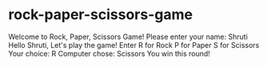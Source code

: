 # rock-paper-scissors-game
Welcome to Rock, Paper, Scissors Game! Please enter your name: Shruti Hello Shruti, Let's play the game! Enter R for Rock P for Paper S for Scissors Your choice: R Computer chose: Scissors You win this round!
